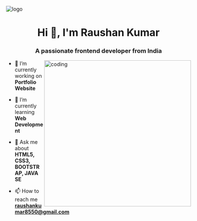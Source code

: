 ![logo](https://repository-images.githubusercontent.com/588181932/e36ec678-7984-4cdd-8e4c-a3932772ff8e)
<h1 align="center">Hi 👋, I'm Raushan Kumar</h1>
<h3 align="center">A passionate frontend developer from India</h3>

<img align="right" alt="coding" width="400" src="https://images.app.goo.gl/X6qwEAYzWjg7d4KQ6
  ">
- 🔭 I’m currently working on **Portfolio Website**

- 🌱 I’m currently learning **Web Development**

- 💬 Ask me about **HTML5, CSS3, BOOTSTRAP, JAVA SE**

- 📫 How to reach me **raushankumar8550@gmail.com**
